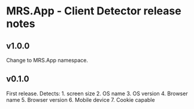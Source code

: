 # MRS.App - Client Detector release notes

## v1.0.0
Change to MRS.App namespace.


## v0.1.0

First release.
Detects:
	1. screen size
	2. OS name
	3. OS version
	4. Browser name
	5. Browser version
	6. Mobile device
	7. Cookie capable
